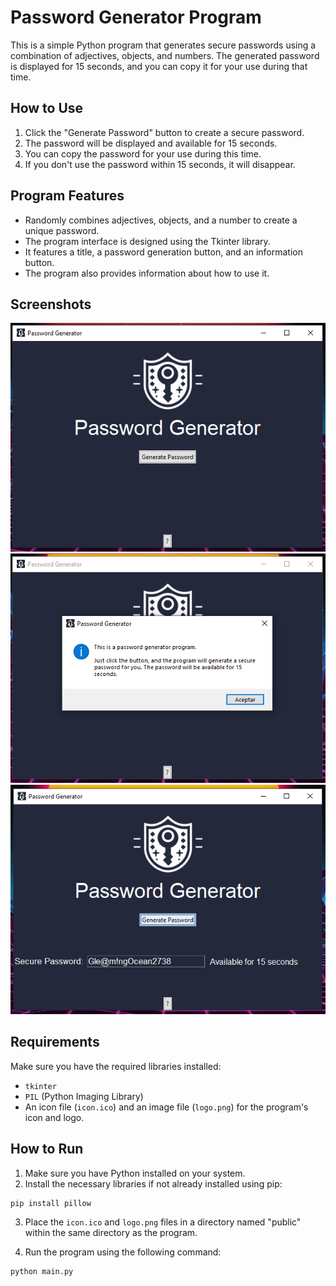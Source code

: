 # Password Generator Program

This is a simple Python program that generates secure passwords using a combination of adjectives, objects, and numbers. The generated password is displayed for 15 seconds, and you can copy it for your use during that time.

## How to Use

1. Click the "Generate Password" button to create a secure password.
2. The password will be displayed and available for 15 seconds.
3. You can copy the password for your use during this time.
4. If you don't use the password within 15 seconds, it will disappear.

## Program Features

- Randomly combines adjectives, objects, and a number to create a unique password.
- The program interface is designed using the Tkinter library.
- It features a title, a password generation button, and an information button.
- The program also provides information about how to use it.

## Screenshots

![Password Generator](screenshots\Screenshot01.png)
![Password Generator](screenshots\Screenshot02.png)
![Password Generator](screenshots\Screenshot03.png)

## Requirements

Make sure you have the required libraries installed:

- `tkinter`
- `PIL` (Python Imaging Library)
- An icon file (`icon.ico`) and an image file (`logo.png`) for the program's icon and logo.

## How to Run

1. Make sure you have Python installed on your system.
2. Install the necessary libraries if not already installed using pip:

```bash
pip install pillow
```

3. Place the `icon.ico` and `logo.png` files in a directory named "public" within the same directory as the program.

4. Run the program using the following command:

```bash
python main.py
```
